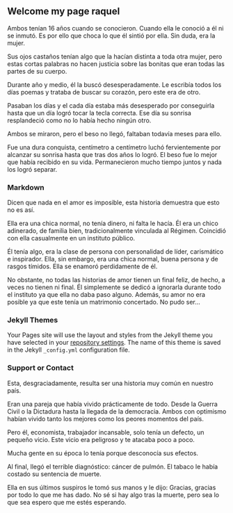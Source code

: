 ## Welcome my page raquel

Ambos tenían 16 años cuando se conocieron. Cuando ella le conoció a él ni se inmutó. Es por ello que choca lo que él sintió por ella. Sin duda, era la mujer.

Sus ojos castaños tenían algo que la hacían distinta a toda otra mujer, pero estas cortas palabras no hacen justicia sobre las bonitas que eran todas las partes de su cuerpo.

Durante año y medio, él la buscó desesperadamente. Le escribía todos los días poemas y trataba de buscar su corazón, pero este era de otro.

Pasaban los días y el cada día estaba más desesperado por conseguirla hasta que un día logró tocar la tecla correcta. Ese día su sonrisa resplandeció como no lo había hecho ningún otro.

Ambos se miraron, pero el beso no llegó, faltaban todavía meses para ello.

Fue una dura conquista, centímetro a centímetro luchó fervientemente por alcanzar su sonrisa hasta que tras dos años lo logró. El beso fue lo mejor que había recibido en su vida. Permanecieron mucho tiempo juntos y nada los logró separar.

### Markdown
Dicen que nada en el amor es imposible, esta historia demuestra que esto no es así.

Ella era una chica normal, no tenía dinero, ni falta le hacía. Él era un chico adinerado, de familia bien, tradicionalmente vinculada al Régimen. Coincidió con ella casualmente en un instituto público.

Él tenía algo, era la clase de persona con personalidad de líder, carismático e inspirador. Ella, sin embargo, era una chica normal, buena persona y de rasgos tímidos. Ella se enamoró perdidamente de él.

No obstante, no todas las historias de amor tienen un final feliz, de hecho, a veces no tienen ni final. Él simplemente se dedicó a ignorarla durante todo el instituto ya que ella no daba paso alguno. Además, su amor no era posible ya que este tenía un matrimonio concertado. No pudo ser…
### Jekyll Themes

Your Pages site will use the layout and styles from the Jekyll theme you have selected in your [repository settings](https://github.com/joelminayab/newspaper/settings). The name of this theme is saved in the Jekyll `_config.yml` configuration file.

### Support or Contact

Esta, desgraciadamente, resulta ser una historia muy común en nuestro país.

Eran una pareja que había vivido prácticamente de todo. Desde la Guerra Civil o la Dictadura hasta la llegada de la democracia. Ambos con optimismo habían vivido tanto los mejores como los peores momentos del país.

Pero él, economista, trabajador incansable, solo tenía un defecto, un pequeño vicio. Este vicio era peligroso y te atacaba poco a poco.

Mucha gente en su época lo tenía porque desconocía sus efectos.

Al final, llegó el terrible diagnóstico: cáncer de pulmón. El tabaco le había costado su sentencia de muerte.

Ella en sus últimos suspiros le tomó sus manos y le dijo: Gracias, gracias por todo lo que me has dado. No sé si hay algo tras la muerte, pero sea lo que sea espero que me estés esperando.
